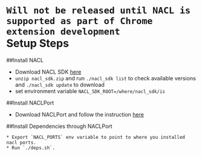 `Will not be released until NACL is supported as part of Chrome extension development`     
Setup Steps
===========

##Install NACL

  * Download NACL SDK [here](http://commondatastorage.googleapis.com/nativeclient-mirror/nacl/nacl_sdk/nacl_sdk.zip)
  * `unzip nacl_sdk.zip` and run `./nacl_sdk list` to check available versions and `./nacl_sdk update` to download
  * set environment variable `NACL_SDK_ROOT=/where/nacl_sdk/is`

##Install NACLPort

  * Download NACLPort and follow the instruction [here](http://code.google.com/p/naclports/wiki/HowTo_Checkout?tm=4)


##Install Dependencies through NACLPort

    * Export `NACL_PORTS` env variable to point to where you installed nacl ports.
    * Run `./deps.sh`.
